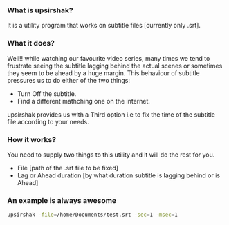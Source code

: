 ### What is upsirshak?

It is a utility program that works on subtitle files [currently only .srt].

### What it does?

Well!! while watching our favourite video series, many times we tend to frustrate seeing the subtitle lagging behind the actual scenes or sometimes they seem to be ahead by a huge margin. This behaviour of subtitle pressures us to do either of the two things:

- Turn Off the subtitle.
- Find a different mathching one on the internet.

upsirshak provides us with a Third option i.e to fix the time of the subtitle file according to your needs.

### How it works?

You need to supply two things to this utility and it will do the rest for you.

- File [path of the .srt file to be fixed]
- Lag or Ahead duration [by what duration subtitle is lagging behind or is Ahead]

### An example is always awesome

```bash
upsirshak -file=/home/Documents/test.srt -sec=1 -msec=1
```



